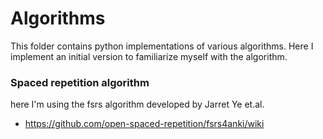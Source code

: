 # Algorithms

This folder contains python implementations of various algorithms. Here I implement an initial version to familiarize
myself with the algorithm.

### Spaced repetition algorithm

here I'm using the fsrs algorithm developed by Jarret Ye et.al.

- https://github.com/open-spaced-repetition/fsrs4anki/wiki